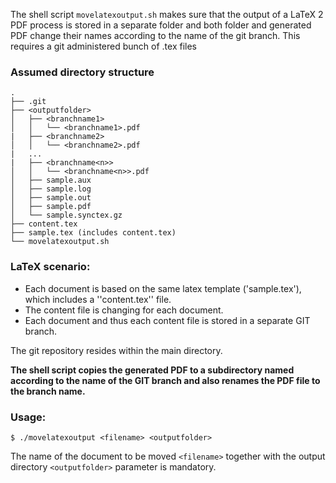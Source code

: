 The shell script `movelatexoutput.sh` makes sure that the output of a LaTeX 2 PDF process is stored in a separate folder and both folder and generated PDF change their names according to the name of the git branch.
This requires a git administered bunch of .tex files 


### Assumed directory structure
```
.
├── .git
├── <outputfolder>
│   ├── <branchname1>
│   │   └── <branchname1>.pdf
|   ├── <branchname2>
│   │   └── <branchname2>.pdf
|   ...
|   ├── <branchname<n>>
│   │   └── <branchname<n>>.pdf
│   ├── sample.aux
│   ├── sample.log
│   ├── sample.out
│   ├── sample.pdf
│   └── sample.synctex.gz
├── content.tex
├── sample.tex (includes content.tex)
└── movelatexoutput.sh
```

### LaTeX scenario:
- Each document is based on the same latex template ('sample.tex'), which includes a ''content.tex'' file.
- The content file is changing for each document.
- Each document and thus each content file is stored in a separate GIT branch.

The git repository resides within the main directory.

**The shell script copies the generated PDF to a subdirectory named according to the name of the GIT branch and also renames the PDF file to the branch name.**

### Usage:
`$ ./movelatexoutput <filename> <outputfolder>`

The name of the document to be moved `<filename>` together with the output directory `<outputfolder>` parameter is mandatory.
